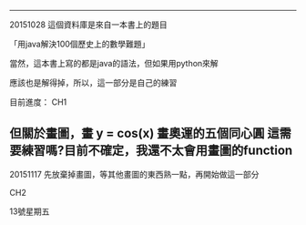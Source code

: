 
------------------------------
20151028
這個資料庫是來自一本書上的題目

「用java解決100個歷史上的數學難題」

當然，這本書上寫的都是java的語法，但如果用python來解

應該也是解得掉，所以，這一部分是自己的練習


目前進度：
CH1

但關於畫圖，畫 y = cos(x)
畫奧運的五個同心圓
這需要練習嗎?目前不確定，我還不太會用畫圖的function
-------
20151117
先放棄掉畫圖，等其他畫圖的東西熟一點，再開始做這一部分

CH2

13號星期五
